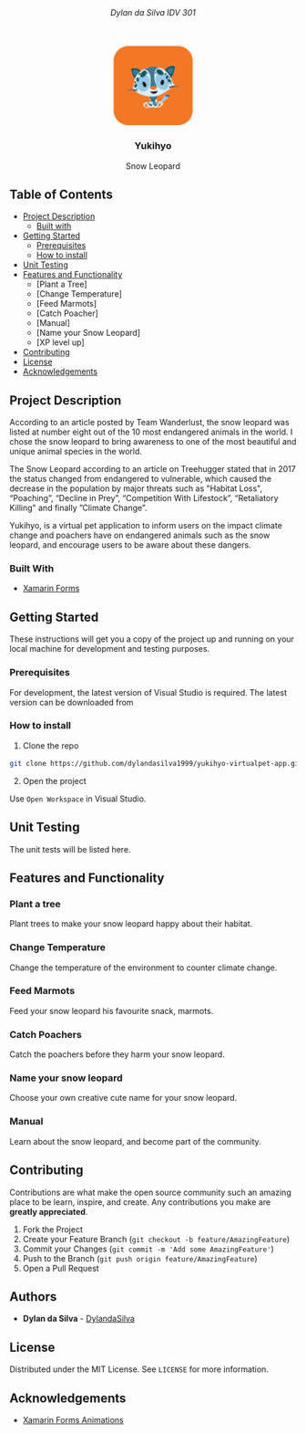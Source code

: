 <!-- PROJECT LOGO -->
<br />
<h6 align="center">Dylan da Silva IDV 301</h6>
<p align="center">
</br>
   
  <a href="https://github.com/dylandasilva1999/yukihyo-virtualpet-app ">
    <img src="Images/App Icon.png" alt="Logo" width="140" height="140">
  </a>
  
  <h3 align="center">Yukihyo</h3>

  <p align="center">
    Snow Leopard
  </p>


<!-- TABLE OF CONTENTS -->
## Table of Contents

* [Project Description](#project-description)
  * [Built with](#built-with)
* [Getting Started](#getting-started)
  * [Prerequisites](#prerequisites)
  * [How to install](#how-to-install)
* [Unit Testing](#unit-testing)
* [Features and Functionality](#features-and-functionality)
   * [Plant a Tree]
   * [Change Temperature]
   * [Feed Marmots]
   * [Catch Poacher]
   * [Manual]
   * [Name your Snow Leopard]
   * [XP level up]
* [Contributing](#contributing)
* [License](#license)
* [Acknowledgements](#acknowledgements)



<!--PROJECT DESCRIPTION-->
## Project Description

According to an article posted by Team Wanderlust, the snow leopard was listed at number eight out of the 10 most endangered animals in the world. I chose the snow leopard to bring awareness to one of the most beautiful and unique animal species in the world.

The Snow Leopard according to an article on Treehugger stated that in 2017 the status changed from endangered to vulnerable, which caused the decrease in the population by major threats such as "Habitat Loss", “Poaching”, “Decline in Prey”, “Competition With Lifestock”, “Retaliatory Killing" and finally ”Climate Change”.

Yukihyo, is a virtual pet application to inform users on the impact climate change and poachers have on endangered animals such as the snow leopard, and encourage users to be aware about these dangers.

### Built With

* [Xamarin Forms]( https://docs.microsoft.com/en-us/xamarin/xamarin-forms/)

<!-- GETTING STARTED -->
## Getting Started

These instructions will get you a copy of the project up and running on your local machine for development and testing purposes.

### Prerequisites

For development, the latest version of Visual Studio is required. The latest version can be downloaded from 

### How to install
 
1. Clone the repo
```sh
git clone https://github.com/dylandasilva1999/yukihyo-virtualpet-app.git
```
2. Open the project

Use `Open Workspace` in Visual Studio.


## Unit Testing

The unit tests will be listed here.

<!-- FEATURES AND FUNCTIONALITY-->
## Features and Functionality

### Plant a tree

Plant trees to make your snow leopard happy about their habitat.

### Change Temperature

Change the temperature of the environment to counter climate change.

### Feed Marmots

Feed your snow leopard his favourite snack, marmots.

### Catch Poachers

Catch the poachers before they harm your snow leopard.

### Name your snow leopard

Choose your own creative cute name for your snow leopard.

### Manual

Learn about the snow leopard, and become part of the community.

<!-- CONTRIBUTING -->
## Contributing

Contributions are what make the open source community such an amazing place to be learn, inspire, and create. Any contributions you make are **greatly appreciated**.

1. Fork the Project
2. Create your Feature Branch (`git checkout -b feature/AmazingFeature`)
3. Commit your Changes (`git commit -m 'Add some AmazingFeature'`)
4. Push to the Branch (`git push origin feature/AmazingFeature`)
5. Open a Pull Request

<!-- AUTHORS -->
## Authors

* **Dylan da Silva** - [DylandaSilva](https://github.com/dylandasilva1999)

<!-- LICENSE -->
## License

Distributed under the MIT License. See `LICENSE` for more information.

<!-- ACKNOWLEDGEMENTS -->
## Acknowledgements

* [Xamarin Forms Animations]( https://www.youtube.com/watch?v=ypKnAKJL9CA)

<!-- MARKDOWN LINKS & IMAGES -->
[image1]: Images/1.png
[image2]: Images/2.png
[image3]: Images/3.png


 
